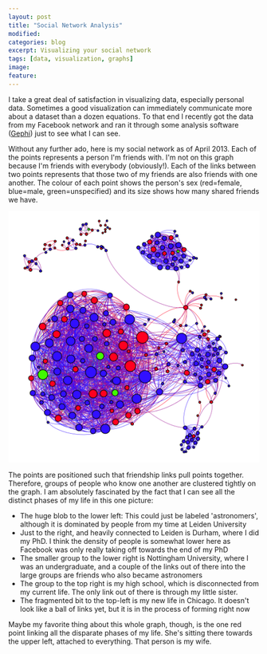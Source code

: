 ```yaml
---
layout: post
title: "Social Network Analysis"
modified:
categories: blog
excerpt: Visualizing your social network
tags: [data, visualization, graphs]
image:
feature:
---
```


I take a great deal of satisfaction in visualizing data, especially personal data.  Sometimes a good visualization can immediately communicate more about a dataset than a dozen equations.  To that end I recently got the data from my Facebook network and ran it through some analysis software ([Gephi](https://gephi.org/))  just to see what I can see.

Without any further ado, here is my social network as of April 2013.  Each of the points represents a person I'm friends with.   I'm not on this graph because I'm friends with everybody (obviously!).  Each of the links between two points represents that those two of my friends are also friends with one another.  The colour of each point shows the person's sex (red=female, blue=male, green=unspecified) and its size shows how many shared friends we have.

[![FacebookGraph](/images/blog/socialnetwork/FacebookGraph.png)](/images/blog/socialnetwork/FacebookGraph.png)

The points are positioned such that friendship links pull points together.  Therefore, groups of people who know one another are clustered tightly on the graph.  I am absolutely fascinated by the fact that I can see all the distinct phases of my life in this one picture:

*   The huge blob to the lower left:  This could just be labeled 'astronomers', although it is dominated by people from my time at Leiden University
*   Just to the right, and heavily connected to Leiden is Durham, where I did my PhD.  I think the density of people is somewhat lower here as Facebook was only really taking off towards the end of my PhD
*   The smaller group to the lower right is Nottingham University, where I was an undergraduate, and a couple of the links out of there into the large groups are friends who also became astronomers
*   The group to the top right is my high school, which is disconnected from my current life.  The only link out of there is through my little sister.
*   The fragmented bit to the top-left is my new life in Chicago.  It doesn't look like a ball of links yet, but it is in the process of forming right now

Maybe my favorite thing about this whole graph, though, is the one red point linking all the disparate phases of my life.  She's sitting there towards the upper left, attached to everything.  That person is my wife.
